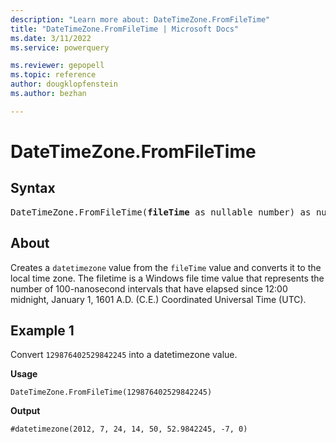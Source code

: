 ```yaml
---
description: "Learn more about: DateTimeZone.FromFileTime"
title: "DateTimeZone.FromFileTime | Microsoft Docs"
ms.date: 3/11/2022
ms.service: powerquery

ms.reviewer: gepopell
ms.topic: reference
author: dougklopfenstein
ms.author: bezhan

---
```

# DateTimeZone.FromFileTime

## Syntax

<pre>
DateTimeZone.FromFileTime(<b>fileTime</b> as nullable number) as nullable datetimezone  
</pre>
  
## About

Creates a `datetimezone` value from the `fileTime` value and converts it to the local time zone. The filetime is a Windows file time value that represents the number of 100-nanosecond intervals that have elapsed since 12:00 midnight, January 1, 1601 A.D. (C.E.) Coordinated Universal Time (UTC).

## Example 1

Convert `129876402529842245` into a datetimezone value.

**Usage**

```powerquery-m
DateTimeZone.FromFileTime(129876402529842245)
```

**Output**

`#datetimezone(2012, 7, 24, 14, 50, 52.9842245, -7, 0)`
